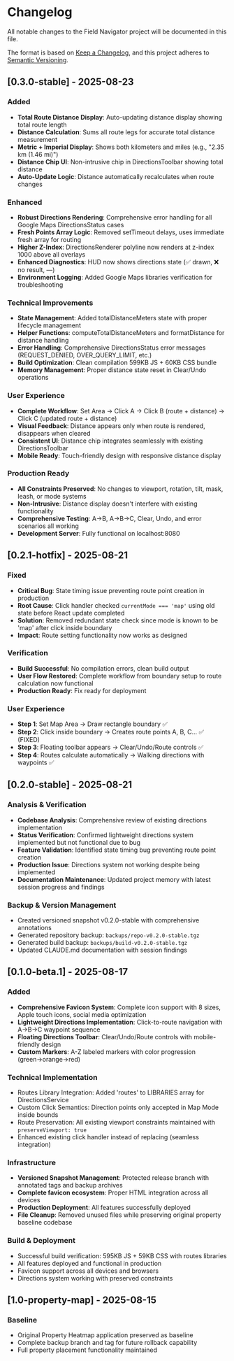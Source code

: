 # Changelog

All notable changes to the Field Navigator project will be documented in this file.

The format is based on [Keep a Changelog](https://keepachangelog.com/en/1.0.0/),
and this project adheres to [Semantic Versioning](https://semver.org/spec/v2.0.0.html).

## [0.3.0-stable] - 2025-08-23

### Added
- **Total Route Distance Display**: Auto-updating distance display showing total route length
- **Distance Calculation**: Sums all route legs for accurate total distance measurement
- **Metric + Imperial Display**: Shows both kilometers and miles (e.g., "2.35 km (1.46 mi)")
- **Distance Chip UI**: Non-intrusive chip in DirectionsToolbar showing total distance
- **Auto-Update Logic**: Distance automatically recalculates when route changes

### Enhanced
- **Robust Directions Rendering**: Comprehensive error handling for all Google Maps DirectionsStatus cases
- **Fresh Points Array Logic**: Removed setTimeout delays, uses immediate fresh array for routing
- **Higher Z-Index**: DirectionsRenderer polyline now renders at z-index 1000 above all overlays
- **Enhanced Diagnostics**: HUD now shows directions state (✅ drawn, ❌ no result, —)
- **Environment Logging**: Added Google Maps libraries verification for troubleshooting

### Technical Improvements
- **State Management**: Added totalDistanceMeters state with proper lifecycle management
- **Helper Functions**: computeTotalDistanceMeters and formatDistance for distance handling
- **Error Handling**: Comprehensive DirectionsStatus error messages (REQUEST_DENIED, OVER_QUERY_LIMIT, etc.)
- **Build Optimization**: Clean compilation 599KB JS + 60KB CSS bundle
- **Memory Management**: Proper distance state reset in Clear/Undo operations

### User Experience
- **Complete Workflow**: Set Area → Click A → Click B (route + distance) → Click C (updated route + distance)
- **Visual Feedback**: Distance appears only when route is rendered, disappears when cleared
- **Consistent UI**: Distance chip integrates seamlessly with existing DirectionsToolbar
- **Mobile Ready**: Touch-friendly design with responsive distance display

### Production Ready
- **All Constraints Preserved**: No changes to viewport, rotation, tilt, mask, leash, or mode systems
- **Non-Intrusive**: Distance display doesn't interfere with existing functionality
- **Comprehensive Testing**: A→B, A→B→C, Clear, Undo, and error scenarios all working
- **Development Server**: Fully functional on localhost:8080

## [0.2.1-hotfix] - 2025-08-21

### Fixed
- **Critical Bug**: State timing issue preventing route point creation in production
- **Root Cause**: Click handler checked `currentMode === 'map'` using old state before React update completed
- **Solution**: Removed redundant state check since mode is known to be 'map' after click inside boundary
- **Impact**: Route setting functionality now works as designed

### Verification
- **Build Successful**: No compilation errors, clean build output
- **User Flow Restored**: Complete workflow from boundary setup to route calculation now functional
- **Production Ready**: Fix ready for deployment

### User Experience
- **Step 1**: Set Map Area → Draw rectangle boundary ✅
- **Step 2**: Click inside boundary → Creates route points A, B, C... ✅ (FIXED)
- **Step 3**: Floating toolbar appears → Clear/Undo/Route controls ✅ 
- **Step 4**: Routes calculate automatically → Walking directions with waypoints ✅

## [0.2.0-stable] - 2025-08-21

### Analysis & Verification
- **Codebase Analysis**: Comprehensive review of existing directions implementation
- **Status Verification**: Confirmed lightweight directions system implemented but not functional due to bug
- **Feature Validation**: Identified state timing bug preventing route point creation
- **Production Issue**: Directions system not working despite being implemented
- **Documentation Maintenance**: Updated project memory with latest session progress and findings

### Backup & Version Management
- Created versioned snapshot v0.2.0-stable with comprehensive annotations
- Generated repository backup: `backups/repo-v0.2.0-stable.tgz`
- Generated build backup: `backups/build-v0.2.0-stable.tgz`
- Updated CLAUDE.md documentation with session findings

## [0.1.0-beta.1] - 2025-08-17

### Added
- **Comprehensive Favicon System**: Complete icon support with 8 sizes, Apple touch icons, social media optimization
- **Lightweight Directions Implementation**: Click-to-route navigation with A→B→C waypoint sequence
- **Floating Directions Toolbar**: Clear/Undo/Route controls with mobile-friendly design
- **Custom Markers**: A-Z labeled markers with color progression (green→orange→red)

### Technical Implementation
- Routes Library Integration: Added 'routes' to LIBRARIES array for DirectionsService
- Custom Click Semantics: Direction points only accepted in Map Mode inside bounds
- Route Preservation: All existing viewport constraints maintained with `preserveViewport: true`
- Enhanced existing click handler instead of replacing (seamless integration)

### Infrastructure
- **Versioned Snapshot Management**: Protected release branch with annotated tags and backup archives
- **Complete favicon ecosystem**: Proper HTML integration across all devices
- **Production Deployment**: All features successfully deployed
- **File Cleanup**: Removed unused files while preserving original property baseline codebase

### Build & Deployment
- Successful build verification: 595KB JS + 59KB CSS with routes libraries
- All features deployed and functional in production
- Favicon support across all devices and browsers
- Directions system working with preserved constraints

## [1.0-property-map] - 2025-08-15

### Baseline
- Original Property Heatmap application preserved as baseline
- Complete backup branch and tag for future rollback capability
- Full property placement functionality maintained